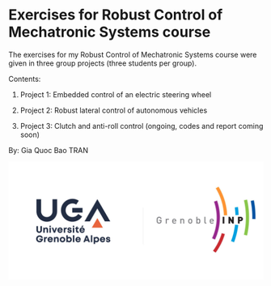 # Exercises for Robust Control of Mechatronic Systems course
The exercises for my Robust Control of Mechatronic Systems course were given in three group projects (three students per group).

Contents:

1. Project 1: Embedded control of an electric steering wheel

2. Project 2: Robust lateral control of autonomous vehicles

3. Project 3: Clutch and anti-roll control (ongoing, codes and report coming soon)

By: Gia Quoc Bao TRAN 

![UGA logo](https://github.com/TRAN-Gia-Quoc-Bao/Course-Robust-Control-of-Mechatronic-Systems/blob/main/logoUGA.jpg)
